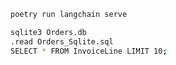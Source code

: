 ```bash
poetry run langchain serve
```

```bash
sqlite3 Orders.db
.read Orders_Sqlite.sql
SELECT * FROM InvoiceLine LIMIT 10;
```